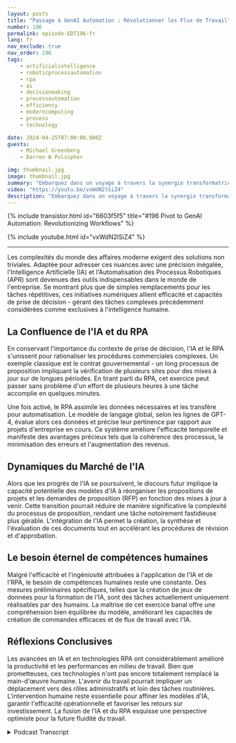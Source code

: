 ```yaml
---
layout: posts
title: "Passage à GenAI Automation : Révolutionner les Flux de Travail"
number: 196
permalink: episode-EDT196-fr
lang: fr
nav_exclude: true
nav_order: 196
tags:
    - artificialintelligence
    - roboticprocessautomation
    - rpa
    - ai
    - decisionmaking
    - processautomation
    - efficiency
    - moderncomputing
    - process
    - technology

date: 2024-04-25T07:00:00.000Z
guests:
    - Michael Greenberg
    - Darren W Pulsipher

img: thumbnail.jpg
image: thumbnail.jpg
summary: "Embarquez dans un voyage à travers la synergie transformatrice de l'Intelligence Artificielle (IA) et de l'Automatisation des Processus Robotiques (RPA), tel que discuté dans une interview éclairante entre Darren Pulsipher et Michael Greenberg. De l'accélération des contrats gouvernementaux à l'envisionnement du rôle de l'IA dans la gestion des propositions, cette vidéo éclaire le paysage évolutif de l'efficacité corporative et de la collaboration homme-machine, offrant un aperçu de l'avenir des dynamiques de travail et de l'amélioration de la productivité."
video: "https://youtu.be/vxWdN2lSiZ4"
description: "Embarquez dans un voyage à travers la synergie transformatrice de l'Intelligence Artificielle (IA) et de l'Automatisation des Processus Robotiques (RPA), tel que discuté dans une interview éclairante entre Darren Pulsipher et Michael Greenberg. De l'accélération des contrats gouvernementaux à l'envisionnement du rôle de l'IA dans la gestion des propositions, cette vidéo éclaire le paysage évolutif de l'efficacité corporative et de la collaboration homme-machine, offrant un aperçu de l'avenir des dynamiques de travail et de l'amélioration de la productivité."
---
```


<div>
{% include transistor.html id="6603f5f5" title="#196 Pivot to GenAI Automation: Revolutionizing Workflows" %}

{% include youtube.html id="vxWdN2lSiZ4" %}
</div>

---

Les complexités du monde des affaires moderne exigent des solutions non triviales. Adaptée pour adresser ces nuances avec une précision inégalée, l'Intelligence Artificielle (IA) et l'Automatisation des Processus Robotiques (APR) sont devenues des outils indispensables dans le monde de l'entreprise. Se montrant plus que de simples remplacements pour les tâches répétitives, ces initiatives numériques allient efficacité et capacités de prise de décision - gérant des tâches complexes précédemment considérées comme exclusives à l'intelligence humaine.

## La Confluence de l'IA et du RPA

En conservant l'importance du contexte de prise de décision, l'IA et le RPA s'unissent pour rationaliser les procédures commerciales complexes. Un exemple classique est le contrat gouvernemental - un long processus de proposition impliquant la vérification de plusieurs sites pour des mises à jour sur de longues périodes. En tirant parti du RPA, cet exercice peut passer sans problème d'un effort de plusieurs heures à une tâche accomplie en quelques minutes.

Une fois activé, le RPA assimile les données nécessaires et les transfère pour automatisation. Le modèle de langage global, selon les lignes de GPT-4, évalue alors ces données et précise leur pertinence par rapport aux projets d'entreprise en cours. Ce système améliore l'efficacité temporelle et manifeste des avantages précieux tels que la cohérence des processus, la minimisation des erreurs et l'augmentation des revenus.

## Dynamiques du Marché de l'IA

Alors que les progrès de l'IA se poursuivent, le discours futur implique la capacité potentielle des modèles d'IA à réorganiser les propositions de projets et les demandes de proposition (RFP) en fonction des mises à jour à venir. Cette transition pourrait réduire de manière significative la complexité du processus de proposition, rendant une tâche notoirement fastidieuse plus gérable. L'intégration de l'IA permet la création, la synthèse et l'évaluation de ces documents tout en accélérant les procédures de révision et d'approbation.

## Le besoin éternel de compétences humaines

Malgré l'efficacité et l'ingéniosité attribuées à l'application de l'IA et de l'RPA, le besoin de compétences humaines reste une constante. Des mesures préliminaires spécifiques, telles que la création de jeux de données pour la formation de l'IA, sont des tâches actuellement uniquement réalisables par des humains. La maîtrise de cet exercice banal offre une compréhension bien équilibrée du modèle, améliorant les capacités de création de commandes efficaces et de flux de travail avec l'IA.

## Réflexions Conclusives

Les avancées en IA et en technologies RPA ont considérablement amélioré la productivité et les performances en milieu de travail. Bien que prometteuses, ces technologies n'ont pas encore totalement remplacé la main-d'œuvre humaine. L'avenir du travail pourrait impliquer un déplacement vers des rôles administratifs et loin des tâches routinières. L'intervention humaine reste essentielle pour affiner les modèles d'IA, garantir l'efficacité opérationnelle et favoriser les retours sur investissement. La fusion de l'IA et du RPA esquisse une perspective optimiste pour la future fluidité du travail.



<details>
<summary> Podcast Transcript </summary>

<p></p>

</details>
